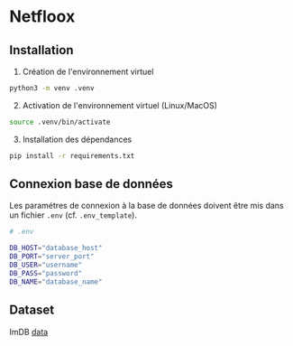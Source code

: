 # Netfloox


## Installation

1.  Création de l'environnement virtuel

```bash
python3 -m venv .venv
```

2. Activation de l'environnement virtuel (Linux/MacOS)

```bash
source .venv/bin/activate
```

3. Installation des dépendances

```bash
pip install -r requirements.txt
```

## Connexion base de données
Les paramétres de connexion à la base de données doivent être mis dans un fichier `.env` (cf. `.env_template`).  
```bash
# .env

DB_HOST="database_host"
DB_PORT="server_port"
DB_USER="username"
DB_PASS="password"
DB_NAME="database_name"
```

## Dataset
ImDB [data](https://developer.imdb.com/non-commercial-datasets)